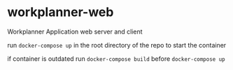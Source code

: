 # workplanner-web
Workplanner Application web server and client

run `docker-compose up` in the root directory of the repo to start the container

if container is outdated run `docker-compose build` before `docker-compose up`
